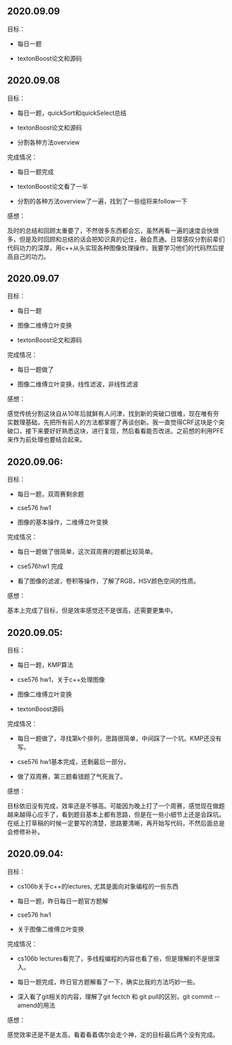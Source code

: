 ## 2020.09.09

目标：

* 每日一题

* textonBoost论文和源码


## 2020.09.08

目标：

* 每日一题，quickSort和quickSelect总结

* textonBoost论文和源码

* 分割各种方法overview

完成情况：

* 每日一题完成

* textonBoost论文看了一半

* 分割的各种方法overview了一遍，找到了一些组将来follow一下

感想：

及时的总结和回顾太重要了，不然很多东西都会忘，虽然再看一遍的速度会快很多，但是及时回顾和总结的话会把知识真的记住，融会贯通。日常感叹分割前辈们代码功力的深厚，用c++从头实现各种图像处理操作，我要学习他们的代码然后提高自己的功力。



## 2020.09.07

目标：

* 每日一题

* 图像二维傅立叶变换

* textonBoost论文和源码

完成情况：

* 每日一题做了

* 图像二维傅立叶变换，线性滤波，非线性滤波

感想：

感觉传统分割这块自从10年后就鲜有人问津，找到新的突破口很难，现在唯有夯实数理基础，先把所有前人的方法都掌握了再谈创新。我一直觉得CRF这块是个突破口，接下来要好好熟悉这块，进行复现，然后看看能否改进。之前想的利用PFE来作为前处理也要结合起来。


## 2020.09.06:

目标：

* 每日一题，双周赛剩余题

* cse576 hw1

* 图像的基本操作，二维傅立叶变换

完成情况：

* 每日一题做了很简单，这次双周赛的题都比较简单。

* cse576hw1 完成

* 看了图像的滤波，卷积等操作，了解了RGB，HSV颜色空间的性质。

感想：

基本上完成了目标，但是效率感觉还不是很高，还需要更集中。




## 2020.09.05:

目标：

* 每日一题，KMP算法

* cse576 hw1，关于c++处理图像

* 图像二维傅立叶变换

* textonBoost源码

完成情况：

* 每日一题做了，寻找第k个排列，思路很简单，中间踩了一个坑。KMP还没有写。

* cse576 hw1基本完成，还剩最后一部分。

* 做了双周赛，第三题看错题了气死我了。

感想：

目标依旧没有完成，效率还是不够高。可能因为晚上打了一个周赛，感觉现在做题越来越得心应手了，看到题目基本上都有思路，但是在一些小细节上还是会踩坑。在纸上打草稿的时候一定要写的清楚，思路要清晰，再开始写代码，不然后面总是会修修补补。


## 2020.09.04:

目标：

* cs106b关于c++的lectures, 尤其是面向对象编程的一些东西

* 每日一题，昨日每日一题官方题解

* cse576 hw1

* 关于图像二维傅立叶变换

完成情况：

* cs106b lectures看完了，多线程编程的内容也看了些，但是理解的不是很深入。

* 每日一题完成，昨日官方题解看了一下，确实比我的方法巧妙一些。

* 深入看了git相关的内容，理解了git fectch 和 git pull的区别，git commit --amend的用法


感想：

感觉效率还是不是太高，看着看着偶尔会走个神，定的目标最后两个没有完成。


